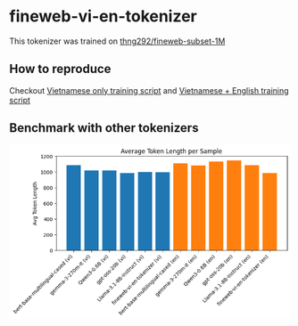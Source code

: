 # fineweb-vi-en-tokenizer

This tokenizer was trained on [thng292/fineweb-subset-1M](https://huggingface.co/datasets/thng292/fineweb-subset-1M)

## How to reproduce

Checkout [Vietnamese only training script](./training_vi.ipynb) and [Vietnamese + English training script](./training_vi_en.ipynb)

## Benchmark with other tokenizers

![Benchmark](./benchmark.png)
